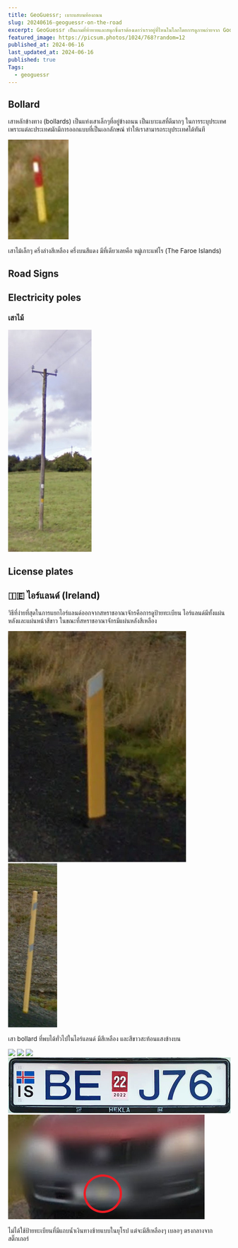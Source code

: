 ```yaml
---
title: GeoGuessr; เบาะแสบนท้องถนน
slug: 20240616-geoguessr-on-the-road
excerpt: GeoGuessr เป็นเกมที่ท้าทายและสนุกซึ่งเราต้องเดาว่าเราอยู่ที่ไหนในโลกโดยการดูภาพถ่ายจาก Google Street View และนี่คือวิธีการเล่นและเคล็ดลับเพื่อช่วยให้เดาแม่นขึ้น
featured_image: https://picsum.photos/1024/768?random=12
published_at: 2024-06-16
last_updated_at: 2024-06-16
published: true
Tags:
  - geoguessr
---
```


## Bollard

เสาหลักข้างทาง (bollards) เป็นแท่งเสาเล็กๆที่อยู่ข้างถนน เป็นเบาะแสที่ดีมากๆ ในการระบุประเทศ เพราะแต่ละประเทศมักมีการออกแบบที่เป็นเอกลักษณ์ ทำให้เราสามารถระบุประเทศได้ทันที


<div class="gallery">
<img src="faroe-islands/bollard.png" />
</div>

เสาไม้เล็กๆ ครึ่งล่างสีเหลือง ครึ่งบนสีแดง มีที่เดียวเลยคือ หมู่เกาะแฟโร (The Faroe Islands)


## Road Signs

## Electricity poles

### เสาไม้


<div class="gallery">
<img src="ireland/electricity-pole.png" />
</div>



## License plates

## 🇮🇪 ไอร์แลนด์ (Ireland)

วิธีที่ง่ายที่สุดในการแยกไอร์แลนด์ออกจากสหราชอาณาจักรคือการดูป้ายทะเบียน ไอร์แลนด์มีทั้งแผ่นหลังและแผ่นหน้าสีขาว ในขณะที่สหราชอาณาจักรมีแผ่นหลังสีเหลือง

<div class="gallery">
<img src="iceland/bollard-01.png" />
<img src="iceland/bollard-02.png" />
</div>

เสา bollard ที่พบได้ทั่วไปในไอร์แลนด์ มีสีเหลือง และสีขาวสะท้อนแสงข้างบน

<div class="gallery">
<img src="iceland/elecricity-pole-01.png" />
<img src="iceland/elecricity-pole-02.png" />
<img src="iceland/elecricity-pole-03.png" />
</div>

<div class="gallery">
<img src="iceland/license-plate-01.png" />
<img src="iceland/license-plate-02.png" />
</div>

ไม่ได้ใช้ป้ายทะเบียนที่มีแถบน้ำเงินทางซ้ายแบบในยุโรป แต่จะมีสีเหลืองๆ เบลอๆ ตรงกลางจากสติ๊กเกอร์

